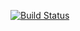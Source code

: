 [![Build Status](https://app.travis-ci.com/DenTerNG/lab06.svg?token=5pyX2uMQVqw68wYsn9xW&branch=main)](https://app.travis-ci.com/DenTerNG/lab06)
